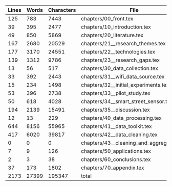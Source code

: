 Lines|Words|Characters|File
---|---|---|---
125|783|7443|chapters/00_front.tex
39|395|2477|chapters/10_introduction.tex
49|850|5869|chapters/20_literature.tex
167|2680|20529|chapters/21__research_themes.tex
177|3170|24551|chapters/22__technologies.tex
139|1312|9786|chapters/23__research_gaps.tex
13|56|517|chapters/30_data_collection.tex
33|392|2443|chapters/31__wifi_data_source.tex
15|234|1498|chapters/32__initial_experiments.tex
53|396|2738|chapters/33__pilot_study.tex
50|618|4028|chapters/34__smart_street_sensor.tex
194|2139|15491|chapters/35__discussion.tex
12|13|229|chapters/40_data_processing.tex
644|8156|55965|chapters/41__data_toolkit.tex
417|6020|39817|chapters/42__data_cleaning.tex
0|0|0|chapters/43__cleaning_and_aggregation.tex
7|9|126|chapters/50_applications.tex
2|3|38|chapters/60_conclusions.tex
37|173|1802|chapters/70_appendix.tex
2173|27399|195347|total
